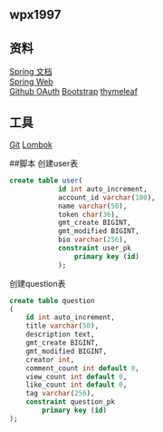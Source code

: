 ## wpx1997

## 资料
[Spring 文档](https://spring.io/guides/)\
[Spring Web](https://spring.io/guides/gs/serving-web-content/)\
[Github OAuth](https://developer.github.com/apps/building-oauth-apps/creating-an-oauth-app/)
[Bootstrap](https://v3.bootcss.com/)
[thymeleaf](https://www.thymeleaf.org/doc/tutorials/3.0/usingthymeleaf.html)

## 工具
[Git](https://git-scm.com/download/win)
[Lombok](http://plugins.jetbrains.com/plugin/6317-lombok/versions)

##脚本
创建user表
~~~sql
create table user(
        	id int auto_increment,
        	account_id varchar(100),
        	name varchar(50),
        	token char(36),
        	gmt_create BIGINT,
        	gmt_modified BIGINT,
        	bio varchar(256),
        	constraint user_pk
        		primary key (id)
            );
~~~
创建question表
~~~sql
create table question
(
	id int auto_increment,
	title varchar(50),
	description text,
	gmt_create BIGINT,
	gmt_modified BIGINT,
	creator int,
	comment_count int default 0,
	view_count int default 0,
	like_count int default 0,
	tag varchar(256),
	constraint question_pk
		primary key (id)
);
~~~


